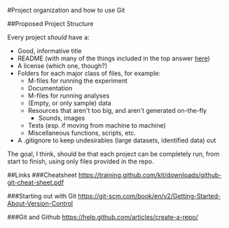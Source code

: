 
#Project organization and how to use Git

##Proposed Project Structure

Every project *should* have a:

- Good, informative title
- README (with many of the things included in the top answer [here](http://stackoverflow.com/questions/2304863/how-to-write-a-good-readme))
- A license (which one, though?)
- Folders for each major class of files, for example:
  - M-files for running the experiment
  - Documentation
  - M-files for running analyses
  - (Empty, or only sample) data
  - Resources that aren't too big, and aren't generated on-the-fly
    - Sounds, images
  - Tests (esp. if moving from machine to machine)
  - Miscellaneous functions, scripts, etc.
- A .gitignore to keep undesirables (large datasets, identified data) out

The goal, I think, should be that each project can be completely run, from start to finish, using only files provided in the repo.

##Links
###Cheatsheet
https://training.github.com/kit/downloads/github-git-cheat-sheet.pdf

###Starting out with Git
https://git-scm.com/book/en/v2/Getting-Started-About-Version-Control

###Git and Github
https://help.github.com/articles/create-a-repo/


